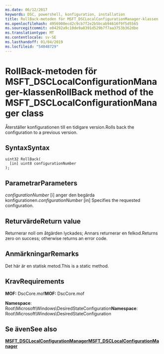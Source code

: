 ```yaml
---
ms.date: 06/12/2017
keywords: DSC, powershell, konfiguration, installation
title: RollBack-metoden för MSFT_DSCLocalConfigurationManager-klassen
ms.openlocfilehash: 4956900ecd2c9cb7f2e2b5bcab94616f9f5d5565
ms.sourcegitcommit: e04292a9c10de9a8391d529b7f7aa3753b362dbe
ms.translationtype: MT
ms.contentlocale: sv-SE
ms.lasthandoff: 01/04/2019
ms.locfileid: "54048729"
---
```

# <a name="rollback-method-of-the-msftdsclocalconfigurationmanager-class"></a><span data-ttu-id="7a558-103">RollBack-metoden för MSFT_DSCLocalConfigurationManager-klassen</span><span class="sxs-lookup"><span data-stu-id="7a558-103">RollBack method of the MSFT_DSCLocalConfigurationManager class</span></span>

<span data-ttu-id="7a558-104">Återställer konfigurationen till en tidigare version.</span><span class="sxs-lookup"><span data-stu-id="7a558-104">Rolls back the configuration to a previous version.</span></span>

## <a name="syntax"></a><span data-ttu-id="7a558-105">Syntax</span><span class="sxs-lookup"><span data-stu-id="7a558-105">Syntax</span></span>

```mof
uint32 RollBack(
  [in] uint8 configurationNumber
);
```

## <a name="parameters"></a><span data-ttu-id="7a558-106">Parametrar</span><span class="sxs-lookup"><span data-stu-id="7a558-106">Parameters</span></span>

<span data-ttu-id="7a558-107">*configurationNumber* \[i\] anger den begärda konfigurationen.</span><span class="sxs-lookup"><span data-stu-id="7a558-107">*configurationNumber* \[in\] Specifies the requested configuration.</span></span>

## <a name="return-value"></a><span data-ttu-id="7a558-108">Returvärde</span><span class="sxs-lookup"><span data-stu-id="7a558-108">Return value</span></span>

<span data-ttu-id="7a558-109">Returnerar noll om åtgärden lyckades; Annars returnerar en felkod.</span><span class="sxs-lookup"><span data-stu-id="7a558-109">Returns zero on success; otherwise returns an error code.</span></span>

## <a name="remarks"></a><span data-ttu-id="7a558-110">Anmärkningar</span><span class="sxs-lookup"><span data-stu-id="7a558-110">Remarks</span></span>

<span data-ttu-id="7a558-111">Det här är en statisk metod.</span><span class="sxs-lookup"><span data-stu-id="7a558-111">This is a static method.</span></span>

## <a name="requirements"></a><span data-ttu-id="7a558-112">Krav</span><span class="sxs-lookup"><span data-stu-id="7a558-112">Requirements</span></span>

<span data-ttu-id="7a558-113">**MOF:** DscCore.mof</span><span class="sxs-lookup"><span data-stu-id="7a558-113">**MOF:** DscCore.mof</span></span>

<span data-ttu-id="7a558-114">**Namespace**: Root\Microsoft\Windows\DesiredStateConfiguration</span><span class="sxs-lookup"><span data-stu-id="7a558-114">**Namespace**: Root\Microsoft\Windows\DesiredStateConfiguration</span></span>

## <a name="see-also"></a><span data-ttu-id="7a558-115">Se även</span><span class="sxs-lookup"><span data-stu-id="7a558-115">See also</span></span>

[<span data-ttu-id="7a558-116">**MSFT_DSCLocalConfigurationManager**</span><span class="sxs-lookup"><span data-stu-id="7a558-116">**MSFT_DSCLocalConfigurationManager**</span></span>](msft-dsclocalconfigurationmanager.md)